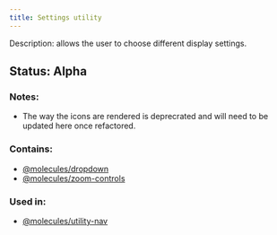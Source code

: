 ```yaml
---
title: Settings utility
---
```

Description: allows the user to choose different display settings.
## Status: Alpha
### Notes:
- The way the icons are rendered is deprecrated and will need to be updated here once refactored.
### Contains:
- [@molecules/dropdown](?p=molecules-dropdown)
- [@molecules/zoom-controls](?p=molecules-dropdown)
### Used in:
- [@molecules/utility-nav](?p=utility-nav)
